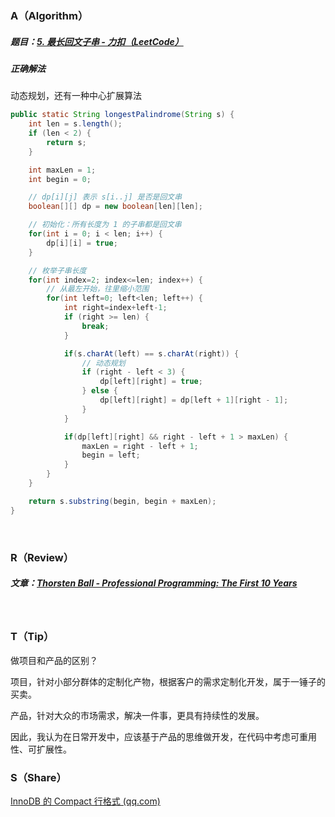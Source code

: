 ### A（Algorithm）
##### 题目：[5. 最长回文子串 - 力扣（LeetCode）](https://leetcode.cn/problems/longest-palindromic-substring/)

##### 正确解法
动态规划，还有一种中心扩展算法
```java
public static String longestPalindrome(String s) {
	int len = s.length();
	if (len < 2) {
		return s;
	}

	int maxLen = 1;
	int begin = 0;

	// dp[i][j] 表示 s[i..j] 是否是回文串
	boolean[][] dp = new boolean[len][len];

	// 初始化：所有长度为 1 的子串都是回文串
	for(int i = 0; i < len; i++) {
		dp[i][i] = true;
	}

	// 枚举子串长度
	for(int index=2; index<=len; index++) {
		// 从最左开始，往里缩小范围
		for(int left=0; left<len; left++) {
			int right=index+left-1;
			if (right >= len) {
				break;
			}

			if(s.charAt(left) == s.charAt(right)) {
				// 动态规划
				if (right - left < 3) {
					dp[left][right] = true;
				} else {
					dp[left][right] = dp[left + 1][right - 1];
				}
			}

			if(dp[left][right] && right - left + 1 > maxLen) {
				maxLen = right - left + 1;
				begin = left;
			}
		}
	}

	return s.substring(begin, begin + maxLen);
}
```
<br/>

### R（Review）
##### 文章：[Thorsten Ball - Professional Programming: The First 10 Years](https://thorstenball.com/blog/2022/05/17/professional-programming-the-first-10-years/)
<br/>

### T（Tip）
做项目和产品的区别？

项目，针对小部分群体的定制化产物，根据客户的需求定制化开发，属于一锤子的买卖。

产品，针对大众的市场需求，解决一件事，更具有持续性的发展。

因此，我认为在日常开发中，应该基于产品的思维做开发，在代码中考虑可重用性、可扩展性。
<br/>

### S（Share）
[InnoDB 的 Compact 行格式 (qq.com)](https://mp.weixin.qq.com/s/9sWa2jsUex-rlXUzJxqDpQ)